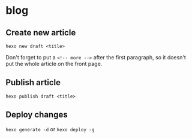 # blog

## Create new article
`hexo new draft <title>`

Don't forget to put a `<!-- more -->` after the first paragraph, so it doesn't put the whole article on the front page.

## Publish article
`hexo publish draft <title>`

## Deploy changes
`hexo generate -d` or `hexo deploy -g`
